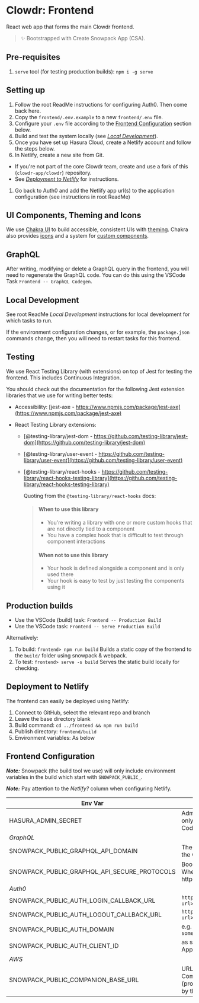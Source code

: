 # Clowdr: Frontend

React web app that forms the main Clowdr frontend.

> ✨ Bootstrapped with Create Snowpack App (CSA).

## Pre-requisites

1. `serve` tool (for testing production builds): `npm i -g serve`

## Setting up

1. Follow the root ReadMe instructions for configuring Auth0. Then come back here.
1. Copy the `frontend/.env.example` to a new `frontend/.env` file.
1. Configure your `.env` file according to the [Frontend Configuration](#frontend-configuration) section below.
1. Build and test the system locally (see _[Local Development](#local-development)_).
1. Once you have set up Hasura Cloud, create a Netlify account and follow the steps below.
1. In Netlify, create a new site from Git.

- If you're not part of the core Clowdr team, create and use a fork of this (`clowdr-app/clowdr`) repository.
- See _[Deployment to Netlify](#deployment-to-netlify)_ for instructions.

1. Go back to Auth0 and add the Netlify app url(s) to the application configuration (see instructions in root ReadMe)

## UI Components, Theming and Icons

We use [Chakra UI](https://chakra-ui.com/) to build accessible, consistent UIs
with [theming](@chakra-ui/theme-tools). Chakra also provides
[icons](https://chakra-ui.com/docs/components/icon) and a system for [custom
components](@chakra-ui/theme-tools).

## GraphQL

After writing, modifying or delete a GraphQL query in the frontend, you will
need to regenerate the GraphQL code. You can do this using the VSCode Task
`Frontend -- GraphQL Codegen`.

## Local Development

See root ReadMe _Local Development_ instructions for local development for which tasks to run.

If the environment configuration changes, or for example, the `package.json`
commands change, then you will need to restart tasks for this frontend.

## Testing

We use React Testing Library (with extensions) on top of Jest for testing the
frontend. This includes Continuous Integration.

You should check out the documentation for the following Jest extension
libraries that we use for writing better tests:

- Accessibility: [jest-axe -
  https://www.npmjs.com/package/jest-axe](https://www.npmjs.com/package/jest-axe)
- React Testing Library extensions:

  - [@testing-library/jest-dom -
    https://github.com/testing-library/jest-dom](https://github.com/testing-library/jest-dom)
  - [@testing-library/user-event -
    https://github.com/testing-library/user-event](https://github.com/testing-library/user-event)
  - [@testing-library/react-hooks -
    https://github.com/testing-library/react-hooks-testing-library](https://github.com/testing-library/react-hooks-testing-library)

    Quoting from the `@testing-library/react-hooks` docs:

    > #### When to use this library
    >
    > - You're writing a library with one or more custom hooks that are not
    >   directly tied to a component
    > - You have a complex hook that is difficult to test through component
    >   interactions
    >
    > #### When not to use this library
    >
    > - Your hook is defined alongside a component and is only used there
    > - Your hook is easy to test by just testing the components using it

## Production builds

- Use the VSCode (build) task: `Frontend -- Production Build`
- Use the VSCode task: `Frontend -- Serve Production Build`

Alternatively:

1. To build: `frontend> npm run build` Builds a static copy of the frontend to
   the `build/` folder using snowpack & webpack.
1. To test: `frontend> serve -s build` Serves the static build locally for
   checking.

## Deployment to Netlify

The frontend can easily be deployed using Netlify:

1. Connect to GitHub, select the relevant repo and branch
1. Leave the base directory blank
1. Build command: `cd ../frontend && npm run build`
1. Publish directory: `frontend/build`
1. Environment variables: As below

## Frontend Configuration

**_Note:_** Snowpack (the build tool we use) will only include environment
variables in the build which start with `SNOWPACK_PUBLIC_`.

**_Note:_** Pay attention to the _Netlify?_ column when configuring Netlify.

| Env Var                                      | Value                                                                                | Netlify? |
| -------------------------------------------- | ------------------------------------------------------------------------------------ | -------- |
| HASURA_ADMIN_SECRET                          | Admin secret (used only for GraphQL Codegen)                                         | No       |
| _GraphQL_                                    |                                                                                      |          |
| SNOWPACK_PUBLIC_GRAPHQL_API_DOMAIN           | The domain and port of the GraphQL server                                            | Yes      |
| SNOWPACK_PUBLIC_GRAPHQL_API_SECURE_PROTOCOLS | Boolean. Default: true. Whether to use https/wss or not.                             | Yes      |
| _Auth0_                                      |                                                                                      |          |
| SNOWPACK_PUBLIC_AUTH_LOGIN_CALLBACK_URL      | `http(s)://<frontend-url>/auth0/logged-in`                                           | Yes      |
| SNOWPACK_PUBLIC_AUTH_LOGOUT_CALLBACK_URL     | `http(s)://<frontend-url>/auth0/logged-out`                                          | Yes      |
| SNOWPACK_PUBLIC_AUTH_DOMAIN                  | <auth0-domain> e.g. `something.eu.auth0.com`                                         | Yes      |
| SNOWPACK_PUBLIC_AUTH_CLIENT_ID               | <auth0-client-id> as shown in Auth0 Application                                      | Yes      |
| _AWS_                                        |                                                                                      |          |
| SNOWPACK_PUBLIC_COMPANION_BASE_URL           | URL of the Uppy Companion instance (provided at `/companion` by the actions service) | Yes      |
